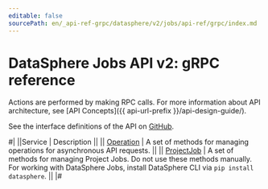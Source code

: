 ```yaml
---
editable: false
sourcePath: en/_api-ref-grpc/datasphere/v2/jobs/api-ref/grpc/index.md
---
```


# DataSphere Jobs API v2: gRPC reference

Actions are performed by making RPC calls. For more information about API architecture, see [API Concepts]({{ api-url-prefix }}/api-design-guide/).

See the interface definitions of the API on [GitHub](https://github.com/yandex-cloud/cloudapi).

#|
||Service | Description ||
|| [Operation](Operation/index.md) | A set of methods for managing operations for asynchronous API requests. ||
|| [ProjectJob](ProjectJob/index.md) | A set of methods for managing Project Jobs. Do not use these methods manually.
For working with DataSphere Jobs, install DataSphere CLI via `pip install datasphere`. ||
|#